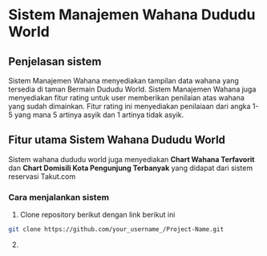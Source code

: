 # Sistem Manajemen Wahana Dududu World

## Penjelasan sistem

Sistem Manajemen Wahana menyediakan tampilan data wahana yang tersedia di taman Bermain Dududu World. Sistem Manajemen Wahana juga menyediakan fitur rating untuk user memberikan penilaian atas wahana yang sudah dimainkan. Fitur rating ini menyediakan penilaiaan dari angka 1-5 yang mana 5 artinya asyik dan 1 artinya tidak asyik.

## Fitur utama Sistem Wahana Dududu World

Sistem wahana dududu world juga menyediakan **Chart Wahana Terfavorit** dan **Chart Domisili Kota Pengunjung Terbanyak** yang didapat dari sistem reservasi Takut.com

<!-- Panduan menjalankan Sistem -->
### Cara menjalankan sistem

 1. Clone repository berikut dengan link berikut ini
   ```sh
   git clone https://github.com/your_username_/Project-Name.git
   ```
2. 
